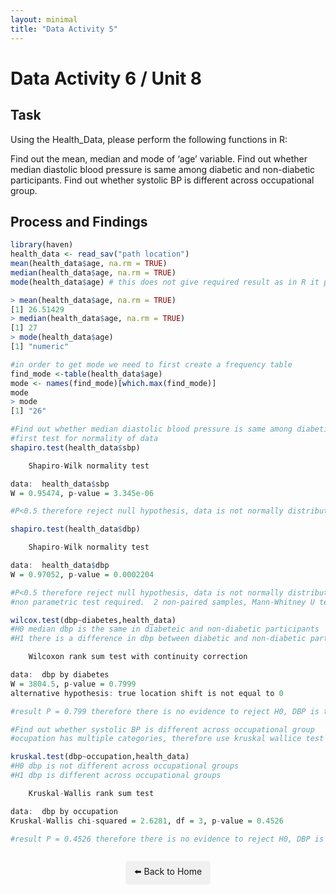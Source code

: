 ```yaml
---
layout: minimal
title: "Data Activity 5"
---
```


# Data Activity 6 / Unit 8

## Task

Using the Health_Data, please perform the following functions in R:

Find out the mean, median and mode of ‘age’ variable.
Find out whether median diastolic blood pressure is same among diabetic and non-diabetic participants.
Find out whether systolic BP is different across occupational group.

## Process and Findings

```r
library(haven)
health_data <- read_sav("path location")
mean(health_data$age, na.rm = TRUE)
median(health_data$age, na.rm = TRUE)
mode(health_data$age) # this does not give required result as in R it provides storage mode of the objects rather than the statistical mode (as shown below)

> mean(health_data$age, na.rm = TRUE)
[1] 26.51429
> median(health_data$age, na.rm = TRUE)
[1] 27
> mode(health_data$age)
[1] "numeric"

#in order to get mode we need to first create a frequency table
find_mode <-table(health_data$age)
mode <- names(find_mode)[which.max(find_mode)]
mode
> mode
[1] "26"

#Find out whether median diastolic blood pressure is same among diabetic and non-diabetic participants.
#first test for normality of data
shapiro.test(health_data$sbp)

	Shapiro-Wilk normality test

data:  health_data$sbp
W = 0.95474, p-value = 3.345e-06

#P<0.5 therefore reject null hypothesis, data is not normally distributed

shapiro.test(health_data$dbp)

	Shapiro-Wilk normality test

data:  health_data$dbp
W = 0.97052, p-value = 0.0002204

#P<0.5 therefore reject null hypothesis, data is not normally distributed
#non parametric test required.  2 non-paired samples, Mann-Whitney U test

wilcox.test(dbp~diabetes,health_data)
#H0 median dbp is the same in diabeteic and non-diabetic participants
#H1 there is a difference in dbp between diabetic and non-diabetic participants

	Wilcoxon rank sum test with continuity correction

data:  dbp by diabetes
W = 3804.5, p-value = 0.7999
alternative hypothesis: true location shift is not equal to 0

#result P = 0.799 therefore there is no evidence to reject H0, DBP is the same amongst diabetic and non-diabetic patients

#Find out whether systolic BP is different across occupational group
#ocupation has multiple categories, therefore use kruskal wallice test

kruskal.test(dbp~occupation,health_data)
#H0 dbp is not different across occupational groups 
#H1 dbp is different across occupational groups

	Kruskal-Wallis rank sum test

data:  dbp by occupation
Kruskal-Wallis chi-squared = 2.6281, df = 3, p-value = 0.4526

#result P = 0.4526 therefore there is no evidence to reject H0, DBP is not different across ocuppational groups
```


<p style="text-align: center; margin-top: 2em;">
  <a href="../index.html" style="text-decoration: none; background: #f0f0f0; padding: 0.5em 1em; border-radius: 5px; display: inline-block;">
    ⬅️ Back to Home
  </a>
</p>
